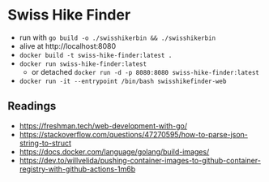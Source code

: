 # Swiss Hike Finder

- run with  `go build -o ./swisshikerbin && ./swisshikerbin`
- alive at http://localhost:8080
- `docker build -t swiss-hike-finder:latest .`
- `docker run swiss-hike-finder:latest`
  - or detached `docker run -d -p 8080:8080 swiss-hike-finder:latest`
- `docker run -it --entrypoint /bin/bash swisshikefinder-web`

## Readings

- https://freshman.tech/web-development-with-go/
- https://stackoverflow.com/questions/47270595/how-to-parse-json-string-to-struct
- https://docs.docker.com/language/golang/build-images/
- https://dev.to/willvelida/pushing-container-images-to-github-container-registry-with-github-actions-1m6b